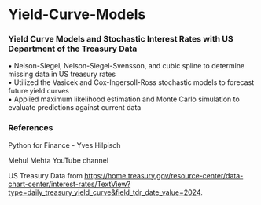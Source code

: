 # Yield-Curve-Models
### Yield Curve Models and Stochastic Interest Rates with US Department of the Treasury Data
$\bullet$ Nelson-Siegel, Nelson-Siegel-Svensson, and cubic spline to determine missing data in US treasury rates <br>
$\bullet$ Utilized the Vasicek and Cox-Ingersoll-Ross stochastic models to forecast future yield curves <br>
$\bullet$ Applied maximum likelihood estimation and Monte Carlo simulation to evaluate predictions against current data


### References
Python for Finance - Yves Hilpisch 

Mehul Mehta YouTube channel

US Treasury Data from https://home.treasury.gov/resource-center/data-chart-center/interest-rates/TextView?type=daily_treasury_yield_curve&field_tdr_date_value=2024.

